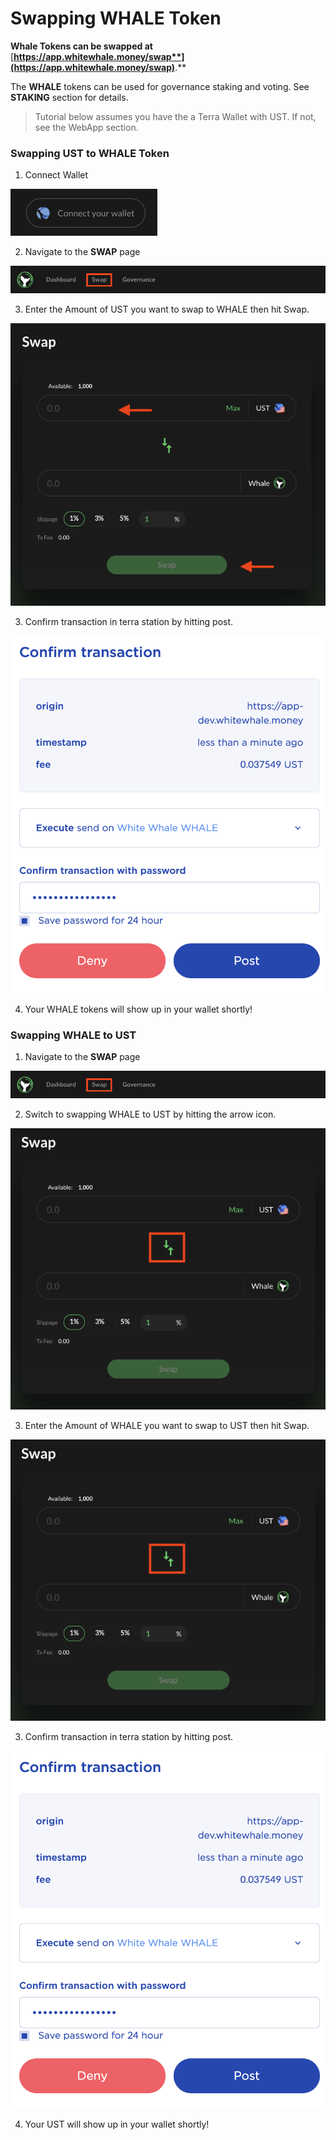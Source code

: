 # Swapping WHALE Token

**Whale Tokens can be swapped at** [**https://app.whitewhale.money/swap**](https://app.whitewhale.money/swap)**.**

The **WHALE** tokens can be used for governance staking and voting. See **STAKING** section for details.  

> Tutorial below assumes you have the a Terra Wallet with UST. If not, see the WebApp section. 

### Swapping UST to WHALE Token

1. Connect Wallet

![](assets/connect-wallet.png)

2. Navigate to the **SWAP** page

![](assets/swap1.png)

3. Enter the Amount of UST you want to swap to WHALE then hit Swap. 

![](assets/swap2.png)

3. Confirm transaction in terra station by hitting post. 

![](assets/governance4.png)

4. Your WHALE tokens will show up in your wallet shortly!

### Swapping WHALE to UST

1. Navigate to the **SWAP** page

![](assets/swap1.png)

2. Switch to swapping WHALE to UST by hitting the arrow icon. 

![](assets/swap3.png)

3. Enter the Amount of WHALE you want to swap to UST then hit Swap. 

![](assets/swap4.png)

3. Confirm transaction in terra station by hitting post. 

![](assets/governance4.png)

4. Your UST will show up in your wallet shortly!